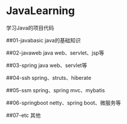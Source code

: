# JavaLearning
学习Java的项目代码

##01-javabasic
java的基础知识

##02-javaweb
java web、servlet、jsp等

##03-spring
java web、servlet等

##04-ssh
spring、struts、hiberate

##05-ssm
spring、spring mvc、mybatis

##06-springboot
netty、spring boot、微服务等

##07-etc
其他
